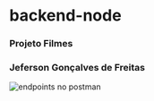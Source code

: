 # backend-node

### Projeto Filmes

### Jeferson Gonçalves de Freitas

![endpoints no postman](https://www.getpostman.com/collections/bef02cefa5692f67d6b2)
